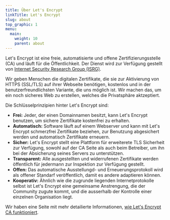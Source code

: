 ```yaml
---
title: Über Let's Encrypt
linkTitle: Let's Encrypt
slug: about
top_graphic: 1
menu:
  main:
    weight: 10
    parent: about
---
```


Let's Encrypt ist eine freie, automatisierte und offene Zertifizierungsstelle (CA) und läuft für die Öffentlichkeit. Der Dienst wird zur Verfügung gestellt von [Internet Security Research Group (ISRG)](/isrg/).

Wir geben Menschen die digitalen Zertifikate, die sie zur Aktivierung von HTTPS (SSL/TLS) auf ihrer Webseite benötigen, kostenlos und in der benutzerfreundlichsten Variante, die uns möglich ist. Wir machen das, um ein noch sicheres Web zu erstellen, welches die Privatsphäre aktzeptiert.

Die Schlüsselprinzipien hinter Let's Encrypt sind:

* <strong>Frei:</strong> Jeder, der einen Domainnamen besitzt, kann Let's Encrypt benutzen, um sichere Zertifikate kostenfrei zu erhalten.
* <strong>Automatisch:</strong> Software läuft auf einem Webserver und kann mit Let's Encrypt schmerzfrei Zertifikate beziehen, zur Benutzung abgesichert werden und automatisch Zertifikate erneuern.
* <strong>Sicher:</strong> Let's Encrypt stellt eine Plattform für erweiterete TLS Sicherheit zur Verfügung, sowohl auf der CA Seite als auch beim Betreiber, um ihn bei der Absicherung seines Servers zu unterstützen.
* <strong>Transparent:</strong> Alle ausgestellten und widerrufenen Zertifikate werden öffentlich für jedermann zur Inspektion zur Verfügung gestellt.
* <strong>Offen:</strong> Das automatische Ausstellungd- und Erneuerungsprotokoll wird als offener Standarf veröffentlich, damit es andere adaptieren können.
* <strong>Kooperativ:</strong> Ähnlich wie die zugrunde liegenden Internetprotokolle selbst ist Let's Encrypt eine gemeinsame Anstrengung, die der Community zugute kommt, und die ausserhalb der Kontrolle einer einzelnen Organisation liegt.

Wir haben eine Seite mit mehr detailierte Informationen, [wie Let's Encrypt CA funktioniert](/how-it-works/).
